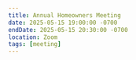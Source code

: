 ```yaml
---
title: Annual Homeowners Meeting
date: 2025-05-15 19:00:00 -0700
endDate: 2025-05-15 20:30:00 -0700
location: Zoom
tags: [meeting]
---
```

